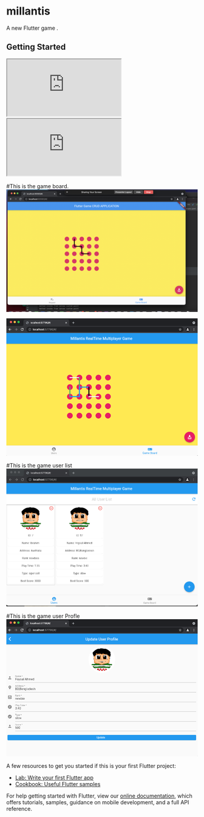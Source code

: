 # millantis

A new Flutter game .

## Getting Started

<iframe src="https://docs.google.com/document/d/e/2PACX-1vS-wwhmdGebVzF_bkLi-Uf3VOQu3agZPZpeGRVNwsWhI8edyOZNHq9dOq-jgIcizsf_YhWWuzuE3zvf/pub?embedded=true"></iframe>

<iframe src="https://docs.google.com/document/d/e/2PACX-1vS-wwhmdGebVzF_bkLi-Uf3VOQu3agZPZpeGRVNwsWhI8edyOZNHq9dOq-jgIcizsf_YhWWuzuE3zvf/pub?embedded=true"></iframe>

#This is the game board.
<img src="https://github.com/Abdullahfoysal/millantis-flutter/blob/1b27f52e8712f9e3aacc33c9ed8396f2e293df98/242480802_4539169786135375_1512877444248977503_n%20(2).png"/>

<img src="https://github.com/Abdullahfoysal/millantis-flutter/blob/499be605c32f9277db79e7db25d8a69dc1567144/gameBoard.png"/>


#This is the game user list
<img src="https://github.com/Abdullahfoysal/millantis-flutter/blob/499be605c32f9277db79e7db25d8a69dc1567144/userList.png"/>

#This is the game user Profle
<img src="https://github.com/Abdullahfoysal/millantis-flutter/blob/499be605c32f9277db79e7db25d8a69dc1567144/userProfile.png"/>





A few resources to get you started if this is your first Flutter project:

- [Lab: Write your first Flutter app](https://flutter.dev/docs/get-started/codelab)
- [Cookbook: Useful Flutter samples](https://flutter.dev/docs/cookbook)

For help getting started with Flutter, view our
[online documentation](https://flutter.dev/docs), which offers tutorials,
samples, guidance on mobile development, and a full API reference.
